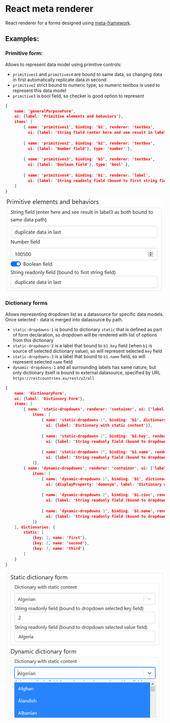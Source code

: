 # React meta renderer
React renderer for a forms designed using [meta-framework](https://github.com/donvadicastro/meta).

## Examples:
### Primitive form:
Allows to represent data model using primitive controls:
- `primitives1` and `primitives4` are bound to same data, so changing data in first automatically replicate data in second
- `primitive2` strict bound to numeric type, so numeric textbox is used to represent this data model
- `primitive3` is bool field, so checker is good option to represent
```json
{
    name: 'generalPurposeForm',
    ui: {label: 'Primitive elements and behaviors'},
    items: [
        { name: 'primitives1', binding: 'b1', renderer: 'textbox', 
          ui: {label: 'String field (enter here and see result in label3 as both bound to same data path)'} },
      
        { name: 'primitives2', binding: 'b2', renderer: 'textbox', 
          ui: {label: 'Number field'}, type: 'number' },
      
        { name: 'primitives3', binding: 'b3', renderer: 'textbox', 
          ui: {label: 'Boolean field'}, type: 'bool' },
      
        { name: 'primitives4', binding: 'b1', renderer: 'label', 
          ui: {label: 'String readonly field (bound to first string field)'}}
    ]
}
```
![img.png](assets/images/primitive.png)

### Dictionary forms
Allows representing dropdown list as a datasource for specific data models. Once selected - data is merged into datasource by path.
- `static-dropdowns-1` is bound to dictionary `static` that is defined as part of form declaration, so dropdown will be rendered with list of options from this dictionary
- `static-dropdowns-2` is a label that bound to `b1.key` field (when `b1` is source of selected dictionary value), so will represent selected `key` field
- `static-dropdowns-3` is a label that bound to `b1.name` field, so will represent selected `name` field
- `dynamic-dropdowns-1` and all surrounding labels has same nature, but only dictionary itself is bound to external datasource, specified by URL `https://restcountries.eu/rest/v2/all`
```json
{
    name: 'dictionaryForm',
    ui: {label: 'Dictionary Form'},
    items: [
        { name: 'static-dropdowns', renderer: 'container', ui: {'label': 'Static dictionary form'},
            items: [
                { name: 'static-dropdowns-1', binding: 'b1', dictionary: 'static', renderer: 'dropdown', 
                  ui: {label: 'Dictionary with static content'}},
              
                { name: 'static-dropdowns-2', binding: 'b1.key', renderer: 'label', 
                  ui: {label: 'String readonly field (bound to dropdown selected key field)'}},
              
                { name: 'static-dropdowns-3', binding: 'b1.name', renderer: 'label', 
                  ui: {label: 'String readonly field (bound to dropdown selected value field)'}}
            ]},
        { name: 'dynamic-dropdowns', renderer: 'container', ui: {'label': 'Dynamic dictionary form'},
            items: [
                { name: 'dynamic-dropdowns-1', binding: 'b1', dictionary: 'https://restcountries.eu/rest/v2/all', renderer: 'dropdown', 
                  ui: {displayProperty: 'demonym', label: 'Dictionary with static content'}},
              
                { name: 'dynamic-dropdowns-2', binding: 'b1.cioc', renderer: 'label', 
                  ui: {label: 'String readonly field (bound to dropdown selected key field)'}},
              
                { name: 'dynamic-dropdowns-3', binding: 'b1.name', renderer: 'label', 
                  ui: {label: 'String readonly field (bound to dropdown selected value field)'}}
            ]}
    ], dictionaries: {
        static: [
            {key: 1, name: 'first'},
            {key: 2, name: 'second'},
            {key: 3, name: 'third'}
        ]
    }
}
```
![img.png](assets/images/dropdown.png)
